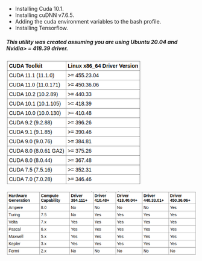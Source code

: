 * Installing Cuda 10.1.
* Installing cuDNN v7.6.5.
* Adding the cuda environment variables to the bash profile.
* Installing Tensorflow.

##### This utility was created assuming you are using Ubuntu 20.04 and Nvidia> = 418.39 driver.
![alt-text](https://raw.githubusercontent.com/emreyesilyurt/cuda-installation-ubuntu20.04/main/images/cuda1.png?token=ALCXXP5PCCNRIGP5JXROCIC7RHWAA)

![alt-text](https://github.com/emreyesilyurt/cuda-installation-ubuntu20.04/blob/main/images/cuda2.png?raw=true)
